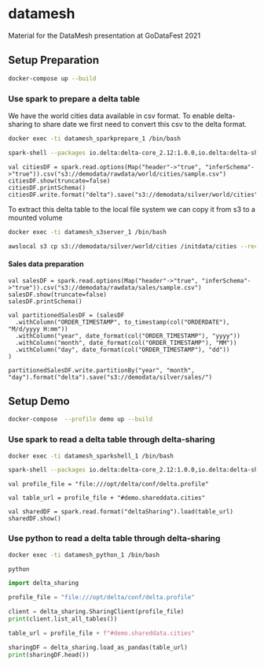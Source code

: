# datamesh
Material for the DataMesh presentation at GoDataFest 2021


## Setup Preparation

```bash
docker-compose up --build
```

### Use spark to prepare a delta table

We have the world cities data available in csv format. To enable delta-sharing to share date we first need to convert this csv to the delta format.

```bash
docker exec -ti datamesh_sparkprepare_1 /bin/bash
```

```bash
spark-shell --packages io.delta:delta-core_2.12:1.0.0,io.delta:delta-sharing-spark_2.12:0.1.0 --conf spark.hadoop.fs.s3a.access.key=${AWS_ACCESS_KEY_ID} --conf spark.hadoop.fs.s3a.secret.key=${AWS_SECRET_ACCESS_KEY} --conf spark.hadoop.fs.s3a.impl=org.apache.hadoop.fs.s3a.S3AFileSystem --conf spark.hadoop.fs.s3a.endpoint="${AWS_SERVER}:${AWS_PORT}" --conf spark.hadoop.fs.s3a.connection.ssl.enabled=false --conf spark.hadoop.fs.s3a.path.style.access=true --conf spark.hadoop.fs.s3.impl=org.apache.hadoop.fs.s3a.S3AFileSystem
```

```spark
val citiesDF = spark.read.options(Map("header"->"true", "inferSchema"->"true")).csv("s3://demodata/rawdata/world/cities/sample.csv")
citiesDF.show(truncate=false)
citiesDF.printSchema()
citiesDF.write.format("delta").save("s3://demodata/silver/world/cities")
```

To extract this delta table to the local file system we can copy it from s3 to a mounted volume

```bash
docker exec -ti datamesh_s3server_1 /bin/bash
```

```bash
awslocal s3 cp s3://demodata/silver/world/cities /initdata/cities --recursive
```

#### Sales data preparation

```spark
val salesDF = spark.read.options(Map("header"->"true", "inferSchema"->"true")).csv("s3://demodata/rawdata/sales/sample.csv")
salesDF.show(truncate=false)
salesDF.printSchema()

val partitionedSalesDF = (salesDF
  .withColumn("ORDER_TIMESTAMP", to_timestamp(col("ORDERDATE"), "M/d/yyyy H:mm"))
  .withColumn("year", date_format(col("ORDER_TIMESTAMP"), "yyyy"))
  .withColumn("month", date_format(col("ORDER_TIMESTAMP"), "MM"))
  .withColumn("day", date_format(col("ORDER_TIMESTAMP"), "dd"))
)

partitionedSalesDF.write.partitionBy("year", "month", "day").format("delta").save("s3://demodata/silver/sales/")

```

## Setup Demo

```bash
docker-compose  --profile demo up --build
```

### Use spark to read a delta table through delta-sharing

```bash
docker exec -ti datamesh_sparkshell_1 /bin/bash
```

```bash
spark-shell --packages io.delta:delta-core_2.12:1.0.0,io.delta:delta-sharing-spark_2.12:0.1.0
```

```spark
val profile_file = "file:///opt/delta/conf/delta.profile"

val table_url = profile_file + "#demo.shareddata.cities"

val sharedDF = spark.read.format("deltaSharing").load(table_url)
sharedDF.show()
```

### Use python to read a delta table through delta-sharing

```bash
docker exec -ti datamesh_python_1 /bin/bash
```

```bash
python
```

```python
import delta_sharing

profile_file = "file:///opt/delta/conf/delta.profile"

client = delta_sharing.SharingClient(profile_file)
print(client.list_all_tables())

table_url = profile_file + f"#demo.shareddata.cities"

sharingDF = delta_sharing.load_as_pandas(table_url)
print(sharingDF.head())
```
